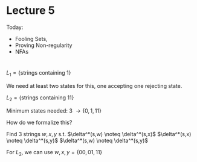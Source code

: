 # Lecture 5
Today:
- Fooling Sets,
- Proving Non-regularity
- NFAs

#
$L_1 = \{\text{strings containing 1}\}$

We need at least two states for this, one accepting one rejecting state.

$L_2 = \{\text{strings containing 11}\}$

Minimum states needed: 3 $\rightarrow \{0, 1, 11\}$

How do we formalize this?

Find 3 strings $w,x,y$ s.t.
$\delta^*(s,w) \noteq \delta^*(s,x)$
$\delta^*(s,x) \noteq \delta^*(s,y)$
$\delta^*(s,w) \noteq \delta^*(s,y)$

For $L_2$, we can use $w,x,y = \{00, 01, 11\}$